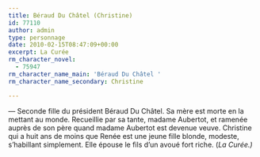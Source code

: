 ```yaml
---
title: Béraud Du Châtel (Christine)
id: 77110
author: admin
type: personnage
date: 2010-02-15T08:47:09+00:00
excerpt: La Curée
rm_character_novel:
  - 75947
rm_character_name_main: 'Béraud Du Châtel '
rm_character_name_secondary: Christine

---
```

— Seconde fille du président Béraud Du Châtel. Sa mère est morte en la mettant au monde. Recueillie par sa tante, madame Aubertot, et ramenée auprès de son père quand madame Aubertot est devenue veuve. Christine qui a huit ans de moins que Renée est une jeune fille blonde, modeste, s&rsquo;habillant simplement. Elle épouse le fils d&rsquo;un avoué fort riche. (_La Curée.)_